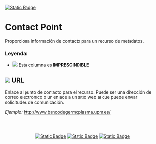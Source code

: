 [![Static Badge](https://img.shields.io/badge/lang-en-blue?style=plastic)](../En%20Documentation/ContactPoint.md)
# Contact Point
Proporciona información de contacto para un recurso de metadatos.
### Leyenda:
- ![](https://placehold.jp/17/ff0000/000000/20x20.png?text=I) Esta columna es **IMPRESCINDIBLE**


## ![](https://placehold.jp/17/ff0000/000000/20x20.png?text=I) URL
Enlace al punto de contacto para el recurso. Puede ser una dirección de correo electrónico o un enlace a un sitio web al que puede enviar solicitudes de comunicación.

*Ejemplo:*
http://www.bancodegermoplasma.upm.es/

<br />
<br />

<div align="center">

<a href="">[![Static Badge](https://img.shields.io/badge/Hoja%20Anterior-Organisation-yellow?style=for-the-badge)](./Organisation.es.md)</a>
<a href="">[![Static Badge](https://img.shields.io/badge/Página%20Pricipal-README-blue?style=for-the-badge)](./README.es.md)</a>
<a href="">[![Static Badge](https://img.shields.io/badge/Próxima%20Hoja-Dataset-green?style=for-the-badge)](./Dataset.es.md)</a>
</div>